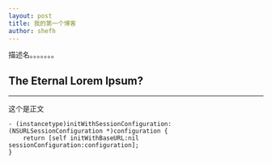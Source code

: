 ```yaml
---
layout: post
title: 我的第一个博客
author: shefh
---
```


描述名。。。。。。。

## The Eternal Lorem Ipsum? 
-----

这个是正文


```
- (instancetype)initWithSessionConfiguration:(NSURLSessionConfiguration *)configuration {
    return [self initWithBaseURL:nil sessionConfiguration:configuration];
}

```